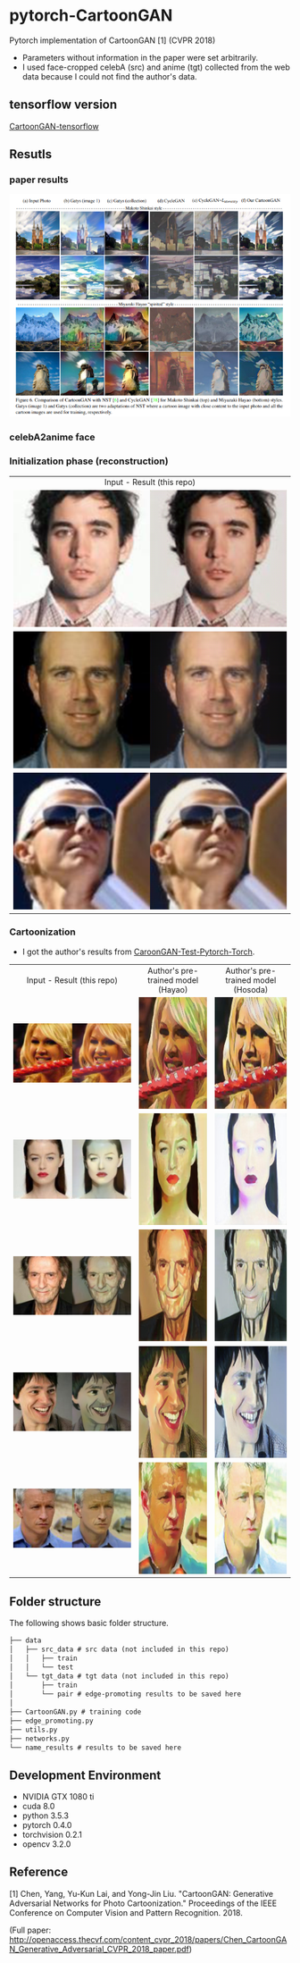 # pytorch-CartoonGAN
Pytorch implementation of CartoonGAN [1] (CVPR 2018)
 * Parameters without information in the paper were set arbitrarily.
 * I used face-cropped celebA (src) and anime (tgt) collected from the web data because I could not find the author's data.
## tensorflow version
[CartoonGAN-tensorflow](https://github.com/taki0112/CartoonGAN-Tensorflow)

## Resutls
### paper results
<img src = 'assets/paper_results.png'>

### celebA2anime face
### Initialization phase (reconstruction)
<table align='center'>
<tr align='center'>
<td> Input - Result (this repo) </td>
</tr>
<tr>
<td><img src = 'assets/Initialization_phase_result1.png'>
</tr>
<tr>
<td><img src = 'assets/Initialization_phase_result2.png'>
</tr>
<tr>
<td><img src = 'assets/Initialization_phase_result3.png'>
</tr>
</table>

### Cartoonization
* I got the author's results from [CaroonGAN-Test-Pytorch-Torch](https://github.com/Yijunmaverick/CartoonGAN-Test-Pytorch-Torch).
<table align='center'>
<tr align='center'>
<td> Input - Result (this repo) </td>
<td> Author's pre-trained model (Hayao) </td>
<td> Author's pre-trained model (Hosoda) </td>
</tr>
<tr>
<td><img src = 'assets/Cartoonization_result1.png'>
<td><img src = 'assets/00055_Hayao.jpg' height = '200px'>
<td><img src = 'assets/00055_Hosoda.jpg' height = '200px'>
</tr>
<tr>
<td><img src = 'assets/Cartoonization_result2.png'>
<td><img src = 'assets/00009_Hayao.jpg' height = '200px'>
<td><img src = 'assets/00009_Hosoda.jpg' height = '200px'>
</tr>
<tr>
<td><img src = 'assets/Cartoonization_result3.png'>
<td><img src = 'assets/00010_Hayao.jpg' height = '200px'>
<td><img src = 'assets/00010_Hosoda.jpg' height = '200px'>
</tr>
<tr>
<td><img src = 'assets/Cartoonization_result4.png'>
<td><img src = 'assets/00155_Hayao.jpg' height = '200px'>
<td><img src = 'assets/00155_Hosoda.jpg' height = '200px'>
</tr>
<tr>
<td><img src = 'assets/Cartoonization_result5.png'>
<td><img src = 'assets/00014_Hayao.jpg' height = '200px'>
<td><img src = 'assets/00014_Hosoda.jpg' height = '200px'>
</tr>
</table>


## Folder structure
The following shows basic folder structure.
```
├── data
│   ├── src_data # src data (not included in this repo)
│   │   ├── train 
│   │   └── test
│   └── tgt_data # tgt data (not included in this repo)
│       ├── train 
│       └── pair # edge-promoting results to be saved here
│
├── CartoonGAN.py # training code
├── edge_promoting.py
├── utils.py
├── networks.py
└── name_results # results to be saved here
```

## Development Environment

* NVIDIA GTX 1080 ti
* cuda 8.0
* python 3.5.3
* pytorch 0.4.0
* torchvision 0.2.1
* opencv 3.2.0

## Reference

[1] Chen, Yang, Yu-Kun Lai, and Yong-Jin Liu. "CartoonGAN: Generative Adversarial Networks for Photo Cartoonization." Proceedings of the IEEE Conference on Computer Vision and Pattern Recognition. 2018.

(Full paper: http://openaccess.thecvf.com/content_cvpr_2018/papers/Chen_CartoonGAN_Generative_Adversarial_CVPR_2018_paper.pdf)
